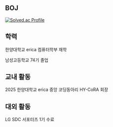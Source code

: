 ## BOJ
   [![Solved.ac Profile](http://mazassumnida.wtf/api/v2/generate_badge?boj=hi385790)](https://solved.ac/hi385790)

## 학력
한양대학교 erica 컴퓨터학부 재학

남성고등학교 74기 졸업

## 교내 활동
2025 한양대학교 erica 중앙 코딩동아리 HY-CoRA 회장

## 대외 활동
LG SDC 서포터즈 1기 수료
